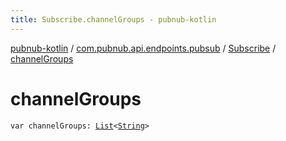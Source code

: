 ```yaml
---
title: Subscribe.channelGroups - pubnub-kotlin
---
```


[pubnub-kotlin](../../index.html) / [com.pubnub.api.endpoints.pubsub](../index.html) / [Subscribe](index.html) / [channelGroups](./channel-groups.html)

# channelGroups

`var channelGroups: `[`List`](https://kotlinlang.org/api/latest/jvm/stdlib/kotlin.collections/-list/index.html)`<`[`String`](https://kotlinlang.org/api/latest/jvm/stdlib/kotlin/-string/index.html)`>`